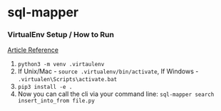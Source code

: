 # sql-mapper

### VirtualEnv Setup / How to Run
[Article Reference](https://keathmilligan.net/click-setuptools-example)
1. `python3 -m venv .virtaulenv`
2. If Unix/Mac - `source .virtualenv/bin/activate`, If Windows - `.virtualen\Scripts\activate.bat`
4. `pip3 install -e .`
5. Now you can call the cli via your command line: `sql-mapper search insert_into_from file.py`
